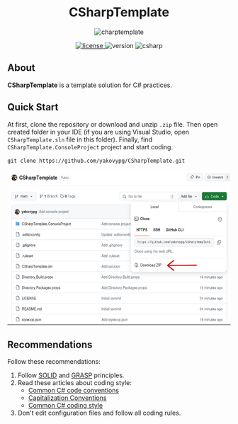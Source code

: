 <h1 align="center">CSharpTemplate</h1>
<p align="center">
  <img alt="charptemplate" height="200" src="https://i.giphy.com/media/v1.Y2lkPTc5MGI3NjExMnF0NXRwb3A0MWhjbTA3NjQwZDcxbTM4N3dmeGtwZTFhZHYxMjBieCZlcD12MV9pbnRlcm5hbF9naWZfYnlfaWQmY3Q9Zw/2IudUHdI075HL02Pkk/giphy.gif" />
</p>

<p align="center">
  <a href="https://github.com/yakovypg/CSharpTemplate/blob/main/LICENSE">
    <img src="https://img.shields.io/badge/License-MIT-darkyellow.svg" alt="license" />
  </a>
  <img src="https://img.shields.io/badge/Version-1.0.0-red.svg" alt="version" />
  <img src="https://img.shields.io/badge/.NET-8.0-blue" alt="csharp" />
</p>

## About
**CSharpTemplate** is a template solution for C# practices.

## Quick Start
At first, clone the repository or download and unzip `.zip` file. Then open created folder in your IDE (if you are using Visual Studio, open `CSharpTemplate.sln` file in this folder). Finally, find `CSharpTemplate.ConsoleProject` project and start coding.

```
git clone https://github.com/yakovypg/CSharpTemplate.git
```

<img alt="charptemplate" height="350" src="Assets/DownloadZip.png" />

## Recommendations
Follow these recommendations:
1. Follow [SOLID](https://metanit.com/sharp/patterns/5.1.php) and [GRASP](https://bool.dev/blog/detail/grasp-printsipy) principles.
2. Read these articles about coding style:
    - [Common C# code conventions](https://learn.microsoft.com/ru-ru/dotnet/csharp/fundamentals/coding-style/coding-conventions)
    - [Capitalization Conventions](https://learn.microsoft.com/ru-ru/dotnet/standard/design-guidelines/capitalization-conventions)
    - [Common C# coding style](https://github.com/itmo-is-dev/.github/blob/master/codestyle.md#general)
3. Don't edit configuration files and follow all coding rules.
